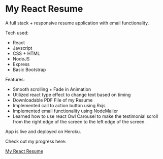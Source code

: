 # My React Resume

A full stack + responsive resume application with email functionality. 

Tech used:

- React
- Javscript
- CSS + HTML
- NodeJS
- Express
- Basic Bootstrap

Features:

- Smooth scrolling + Fade in Animation
- Utilized react type effect to change text based on timing
- Downloadable PDF File of my Resume
- Implemented call to action button using Rxjs
- Implemented email functionality using NodeMailer
- Learned how to use react Owl Carousel to make the testimonial scroll from the right edge of the screen to the left edge of the screen.

App is live and deployed on Heroku.

Check out my progress here:

<a href="https://bit.ly/randyreactresume">My React Resume</a>

